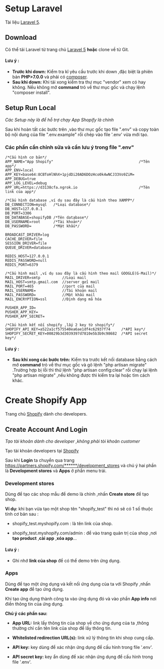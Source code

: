 # Setup Laravel

Tài liệu [Laravel 5](https://laravel.com/docs/5.6).

## Download

Có thể tải Laravel từ trang chủ [Laravel 5](https://laravel.com/docs/5.6) **hoặc** clone về từ Git.
#### Lưu ý :
* **Trước khi down:** Kiểm tra kĩ yêu cầu trước khi down ,đặc biệt là phiên bản **PHP>7.0.0** và phải có [composer](https://getcomposer.org/).
* **Sau khi down:** Khi tải xong kiểm tra thư mục "vendor" xem có hay không. Nếu không mở **command** trỏ về thư mục gốc và chạy lệnh "composer install".

## Setup Run Local
*Các Setup này là để hỗ trợ chạy App Shopify là chính*

Sau khi hoàn tất các bước trên ,vào thư mục gốc tạo file ".env" và copy toàn bộ nội dung của file ".env.example" rồi chép vào file '.env' vừa mới tạo.

### Các phần cần chỉnh sửa và cần lưu ý trong file ".env"

```
/*Cấu hình cơ bản*/
APP_NAME="App Shopify"                                       /*Tên app*/
APP_ENV=local          
APP_KEY=base64:8CBToHlNhX+1pjdDi20AD6DOzHco0k4wNCJ33Vo9ZiM=
APP_DEBUG=true
APP_LOG_LEVEL=debug
APP_URL=https://d3138cfa.ngrok.io                            /*Tên link của app*/

/*Cấu hình database ,ví dụ sau đây là cấu hình theo XAMPP*/
DB_CONNECTION=mysql   /*Loại database*/
DB_HOST=127.0.0.1
DB_PORT=3306
DB_DATABASE=shopifyDB /*Tên database*/
DB_USERNAME=root      /*Tài khoản*/
DB_PASSWORD=          /*Mật khẩu*/

BROADCAST_DRIVER=log
CACHE_DRIVER=file
SESSION_DRIVER=file
QUEUE_DRIVER=database

REDIS_HOST=127.0.0.1
REDIS_PASSWORD=null
REDIS_PORT=6379

/*Cấu hình mail ,ví dụ sau đây là cấu hình theo mail GOOGLE(G-Mail)*/
MAIL_DRIVER=smtp          //Loại mail
MAIL_HOST=smtp.gmail.com  //server gửi mail
MAIL_PORT=465             //port của mail
MAIL_USERNAME=            //Tài khoản mail
MAIL_PASSWORD=            //Mật khẩu mail 
MAIL_ENCRYPTION=ssl       //Định dạng mã hóa

PUSHER_APP_ID=
PUSHER_APP_KEY=
PUSHER_APP_SECRET=

/*Cấu hình kết nối shopify ,lấy 2 key từ shopify*/
SHOPIFY_API_KEY=a522a1cf575540ea6ae1df4c62937f74     /*API key*/
SHOPIFY_SECRET_KEY=00829b3d3039397d7810e5b3b9c98682  /*API secret key*/
```

#### Lưu ý :
* **Sau khi xong các bước trên:** Kiểm tra trước kết nối database bằng cách mở **command** trỏ về thư mục gốc và gõ lệnh "php artisan migrate" .Trường hợp bị lỗi thì thử lệnh "php artisan config:clear" rồi chạy lại lệnh "php artisan migrate" ,nếu không được thì kiểm tra lại hoặc tìm cách khác.

# Create Shopify App
Trang chủ [Shopify](https://developers.shopify.com/) dành cho developers.

## Create Account And Login
*Tạo tài khoản dành cho developer ,không phải tòi khoản customer*

Tạo tài khoản developers tại [Shopify](https://developers.shopify.com/)

Sau khi **Login** ta chuyển qua trang https://partners.shopify.com/******/development_stores và chú ý hai phần là **Development stores** và **Apps** ở phần menu trái.

### Development stores

Dùng để tạo các shop mẫu để demo là chính ,nhấn **Create store** để tạo shop.

**Ví dụ:** khi bạn vừa tạo một shop tên "shopify_test" thì nó sẽ có 1 số thuộc tính cơ bản sau :

* shopify_test.myshopify.com : là tên link của shop.

* shopify_test.myshopify.com/admin : để vào trang quản trị của shop ,nơi **tạo product** ,**cài app** ,**xóa app**...

#### Lưu ý :
* Ghi nhớ **link của shop** để có thể demo trên ứng dụng.

### Apps

Dùng để tạo một ứng dụng và kết nối ứng dụng của ta với Shopify ,nhấn **Create app** để tạo ứng dụng.

Khi tạo ứng dụng thành công ta vào ứng dụng đó và vào phần **App info** nơi điền thông tin của ứng dụng.

**Chú ý các phần sau:**

* **App URL:** link lấy thông tin của shop về cho ứng dụng của ta ,thông thường chỉ cần tên link của shop để lấy thông tin.

* **Whitelisted redirection URL(s):** link xử lý thông tin khi shop cung cấp.

* **API key:** key dùng để xác nhận ứng dụng để cấu hình trong file '.env'.

* **API secret key:** key ẩn dùng để xác nhận ứng dụng để cấu hình trong file '.env'.
